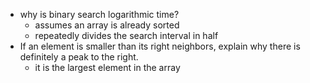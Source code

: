 - why is binary search logarithmic time?
  - assumes an array is already sorted
  - repeatedly divides the search interval in half 
- If an element is smaller than its right neighbors, explain why there is definitely a peak to the right.
  - it is the largest element in the array 